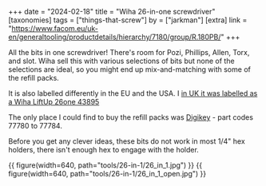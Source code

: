 +++
date = "2024-02-18"
title = "Wiha 26-in-one screwdriver"
[taxonomies]
tags = ["things-that-screw"]
by = ["jarkman"]
[extra]
link = "https://www.facom.eu/uk-en/generaltooling/productdetails/hierarchy/7180/group/R.180PB/"
+++

All the bits in one screwdriver! There's room for Pozi, Phillips, Allen, Torx, and slot. Wiha sell this with various selections of bits but none of the selections are ideal, so you might end up mix-and-matching with some of the refill packs.

It is also labelled differently in the EU and the USA. I [in UK it was labelled as a Wiha  LiftUp 26one 43895](https://wiha.com/int/en/tools/highlights/all-top-sellers/screwdriver-with-bit-magazine-liftup-26one/43895)

The only place I could find to buy the refill packs was [Digikey](https://www.digikey.co.uk/en/products/detail/wiha/77784/11512945) - part codes 77780 to 77784.

Before you get any clever ideas, these bits do not work in most 1/4" hex holders, there isn't enough hex to engage with the holder.

{{ figure(width=640, path="tools/26-in-1/26_in_1.jpg") }}
{{ figure(width=640, path="tools/26-in-1/26_in_1_open.jpg") }}
